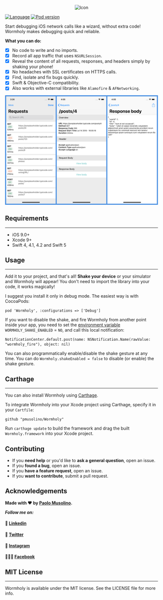 <p align="center">
  <img src="https://raw.githubusercontent.com/pmusolino/Wormholy/master/logo.png" alt="Icon"/>
</p>

  [![Language](https://img.shields.io/badge/Swift-4-orange.svg)]()
  [![Pod version](https://img.shields.io/cocoapods/v/Wormholy.svg?style=flat)](https://cocoapods.org/pods/Wormholy)
  
  Start debugging iOS network calls like a wizard, without extra code! Wormholy makes debugging quick and reliable.
  
  
  **What you can do:**
  
  - [x] No code to write and no imports.
  - [x] Record all app traffic that uses `NSURLSession`.
  - [x] Reveal the content of all requests, responses, and headers simply by shaking your phone!
  - [x] No headaches with SSL certificates on HTTPS calls.
  - [x] Find, isolate and fix bugs quickly.
  - [x] Swift & Objective-C compatibility.
  - [x] Also works with external libraries like `Alamofire` & `AFNetworking`.
  
  <p align="center">
  <img src="https://raw.githubusercontent.com/pmusolino/Wormholy/master/screens.png" alt="Icon"/>
</p>
  
## Requirements
----------------

- iOS 9.0+
- Xcode 9+
- Swift 4, 4.1, 4.2 and Swift 5


## Usage
----------------
Add it to your project, and that's all! **Shake your device** or your simulator and Wormholy will appear! You don't need to import the library into your code, it works magically!

I suggest you install it only in debug mode. The easiest way is with CocoaPods:

```
pod 'Wormholy', :configurations => ['Debug']
``` 


If you want to disable the shake, and fire Wormholy from another point inside your app, you need to set the [environment variable](https://medium.com/@derrickho_28266/xcode-custom-environment-variables-681b5b8674ec) `WORMHOLY_SHAKE_ENABLED` = `NO`, and call this local notification:

```
NotificationCenter.default.post(name: NSNotification.Name(rawValue: "wormholy_fire"), object: nil)
```

You can also programmatically enable/disable the shake gesture at any time. You can do `Wormholy.shakeEnabled = false` to disable (or enable) the shake gesture. 



## Carthage
----------------

You can also install Wormholy using [Carthage](https://github.com/Carthage/Carthage).

To integrate Wormholy into your Xcode project using Carthage, specify it in your `Cartfile`:

```ogdl
github "pmusolino/Wormholy"
```
Run `carthage update` to build the framework and drag the built `Wormholy.framework` into your Xcode project.

## Contributing

- If you **need help** or you'd like to **ask a general question**, open an issue.
- If you **found a bug**, open an issue.
- If you **have a feature request**, open an issue.
- If you **want to contribute**, submit a pull request.


## Acknowledgements

**Made with ❤️ by [Paolo Musolino](https://github.com/pmusolino).**

***Follow me on:***
#### 💼 [Linkedin](https://www.linkedin.com/in/paolomusolino/)

#### 🤖 [Twitter](https://twitter.com/pmusolino)

#### 🌇 [Instagram](https://www.instagram.com/pmusolino/)

#### 👨🏼‍🎤 [Facebook](https://www.facebook.com/paolomusolino)

## MIT License
----------------
Wormholy is available under the MIT license. See the LICENSE file for more info.